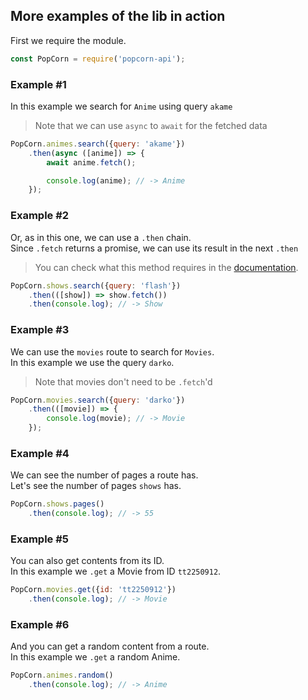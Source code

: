 ## More examples of the lib in action

First we require the module.

```javascript
const PopCorn = require('popcorn-api');
```

### Example #1

In this example we search for `Anime` using query `akame`<br/>
> Note that we can use `async` to `await` for the fetched data

```javascript
PopCorn.animes.search({query: 'akame'})
    .then(async ([anime]) => {
        await anime.fetch();

        console.log(anime); // -> Anime
    });
```

### Example #2

Or, as in this one, we can use a `.then` chain.<br/>
Since `.fetch` returns a promise, we can use its result in the next `.then`<br/>
> You can check what this method requires in the [documentation](?api=popcorn#RouteController#search).

```javascript
PopCorn.shows.search({query: 'flash'})
    .then(([show]) => show.fetch())
    .then(console.log); // -> Show
```

### Example #3

We can use the `movies` route to search for `Movies`.<br/>
In this example we use the query `darko`.
> Note that movies don't need to be `.fetch`'d

```javascript
PopCorn.movies.search({query: 'darko'})
    .then(([movie]) => {
        console.log(movie); // -> Movie
    });
```

### Example #4

We can see the number of pages a route has.<br/>
Let's see the number of pages `shows` has.

```javascript
PopCorn.shows.pages()
    .then(console.log); // -> 55
```

### Example #5

You can also get contents from its ID.<br/>
In this example we `.get` a Movie from ID `tt2250912`.

```javascript
PopCorn.movies.get({id: 'tt2250912'})
    .then(console.log); // -> Movie
```

### Example #6

And you can get a random content from a route.<br/>
In this example we `.get` a random Anime.

```javascript
PopCorn.animes.random()
    .then(console.log); // -> Anime
```

